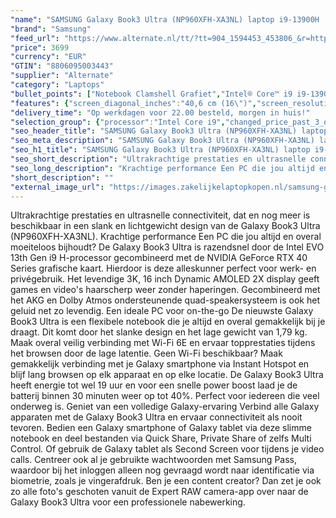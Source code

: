 ```yaml
---
"name": "SAMSUNG Galaxy Book3 Ultra (NP960XFH-XA3NL) laptop i9-13900H | RTX 4070 | 32 GB | 1 TB SSD"
"brand": "Samsung"
"feed_url": "https://www.alternate.nl/tt/?tt=904_1594453_453806_&r=https%3A%2F%2Fwww.alternate.nl%2Fhtml%2Fproduct%2F1903880%3Futm_source%3Dtradetracker%26utm_medium%3Dcpc%26utm_campaign%3Dtradetracker_Laptop%26utm_term%3DPL7UZNE1"
"price": 3699
"currency": "EUR"
"GTIN": "8806095003443"
"supplier": "Alternate"
"category": "Laptops"
"bullet_points": ["Notebook Clamshell Grafiet","Intel® Core™ i9 i9-13900H 2,6 GHz","40,6 cm (16\") WQXGA+ 2880 x 1800 Pixels AMOLED 16:10","32 GB LPDDR5-SDRAM","1 TB SSD","NVIDIA GeForce RTX 4070 8 GB Intel Iris Xe Graphics","Wi-Fi 6E (802.11ax) Ethernet LAN Bluetooth 5.1","76 Wh 100 W","Windows 11 Home 64-bit"]
"features": {"screen_diagonal_inches":"40,6 cm (16\")","screen_resolution":"2880 x 1800 Pixels","processor_family":"Intel® Core™ i9","memory_size":"32 GB","memory_type":"LPDDR5-SDRAM","total_storage_space":"1 TB","graphics_card":"NVIDIA GeForce RTX 4070","graphics_memory_size":"8 GB","operating_system":"Windows 11 Home","battery_capacity":"76 Wh","width":"355,4 mm","depth":"250,4 mm","height":"16,5 mm","weight":"1,79 kg"}
"delivery_time": "Op werkdagen voor 22.00 besteld, morgen in huis!"
"selection_group": {"processor":"Intel Core i9","changed_price_past_3_days":false,"product_family":"Galaxy Book3 Ultra"}
"seo_header_title": "SAMSUNG Galaxy Book3 Ultra (NP960XFH-XA3NL) laptop i9-13900H | RTX 4070 | 32 GB | 1 TB SSD"
"seo_meta_description": "SAMSUNG Galaxy Book3 Ultra (NP960XFH-XA3NL) laptop i9-13900H | RTX 4070 | 32 GB | 1 TB SSD"
"seo_h1_title": "SAMSUNG Galaxy Book3 Ultra (NP960XFH-XA3NL) laptop i9-13900H | RTX 4070 | 32 GB | 1 TB SSD"
"seo_short_description": "Ultrakrachtige prestaties en ultrasnelle connectiviteit, dat en nog meer is beschikbaar in een slank en lichtgewicht design van de Galaxy Book3 Ultra (NP960XFH-XA3NL)."
"seo_long_description": "Krachtige performance Een PC die jou altijd en overal moeiteloos bijhoudt? De Galaxy Book3 Ultra is razendsnel door de Intel EVO 13th Gen i9 H-processor gecombineerd met de NVIDIA GeForce RTX 40 Series grafische kaart. Hierdoor is deze alleskunner perfect voor werk- en privégebruik. Het levendige 3K, 16 inch Dynamic AMOLED 2X display geeft games en video's haarscherp weer zonder haperingen. Gecombineerd met het AKG en Dolby Atmos ondersteunende quad-speakersysteem is ook het geluid net zo levendig. Een ideale PC voor on-the-go De nieuwste Galaxy Book3 Ultra is een flexibele notebook die je altijd en overal gemakkelijk bij je draagt. Dit komt door het slanke design en het lage gewicht van 1,79 kg. Maak overal veilig verbinding met Wi-Fi 6E en ervaar topprestaties tijdens het browsen door de lage latentie. Geen Wi-Fi beschikbaar? Maak gemakkelijk verbinding met je Galaxy smartphone via Instant Hotspot en blijf lang browsen op elk apparaat en op elke locatie. De Galaxy Book3 Ultra heeft energie tot wel 19 uur en voor een snelle power boost laad je de batterij binnen 30 minuten weer op tot 40%. Perfect voor iedereen die veel onderweg is. Geniet van een volledige Galaxy-ervaring Verbind alle Galaxy apparaten met de Galaxy Book3 Ultra en ervaar connectiviteit als nooit tevoren. Bedien een Galaxy smartphone of Galaxy tablet via deze slimme notebook en deel bestanden via Quick Share, Private Share of zelfs Multi Control. Of gebruik de Galaxy tablet als Second Screen voor tijdens je video calls. Centreer ook al je gebruikte wachtwoorden met Samsung Pass, waardoor bij het inloggen alleen nog gevraagd wordt naar identificatie via biometrie, zoals je vingerafdruk. Ben je een content creator? Dan zet je ook zo alle foto's geschoten vanuit de Expert RAW camera-app over naar de Galaxy Book3 Ultra voor een professionele nabewerking."
"short_description": ""
"external_image_url": "https://images.zakelijkelaptopkopen.nl/samsung-galaxy-book3-ultra-np960xfh-xa3nl-laptop-i9-13900h-rtx-4070-32-gb-1-tb-ssd.webp"
---
```


Ultrakrachtige prestaties en ultrasnelle connectiviteit, dat en nog meer is beschikbaar in een slank en lichtgewicht design van de Galaxy Book3 Ultra (NP960XFH-XA3NL). Krachtige performance Een PC die jou altijd en overal moeiteloos bijhoudt? De Galaxy Book3 Ultra is razendsnel door de Intel EVO 13th Gen i9 H-processor gecombineerd met de NVIDIA GeForce RTX 40 Series grafische kaart. Hierdoor is deze alleskunner perfect voor werk- en privégebruik. Het levendige 3K, 16 inch Dynamic AMOLED 2X display geeft games en video's haarscherp weer zonder haperingen. Gecombineerd met het AKG en Dolby Atmos ondersteunende quad-speakersysteem is ook het geluid net zo levendig. Een ideale PC voor on-the-go De nieuwste Galaxy Book3 Ultra is een flexibele notebook die je altijd en overal gemakkelijk bij je draagt. Dit komt door het slanke design en het lage gewicht van 1,79 kg. Maak overal veilig verbinding met Wi-Fi 6E en ervaar topprestaties tijdens het browsen door de lage latentie. Geen Wi-Fi beschikbaar? Maak gemakkelijk verbinding met je Galaxy smartphone via Instant Hotspot en blijf lang browsen op elk apparaat en op elke locatie. De Galaxy Book3 Ultra heeft energie tot wel 19 uur en voor een snelle power boost laad je de batterij binnen 30 minuten weer op tot 40%. Perfect voor iedereen die veel onderweg is. Geniet van een volledige Galaxy-ervaring Verbind alle Galaxy apparaten met de Galaxy Book3 Ultra en ervaar connectiviteit als nooit tevoren. Bedien een Galaxy smartphone of Galaxy tablet via deze slimme notebook en deel bestanden via Quick Share, Private Share of zelfs Multi Control. Of gebruik de Galaxy tablet als Second Screen voor tijdens je video calls. Centreer ook al je gebruikte wachtwoorden met Samsung Pass, waardoor bij het inloggen alleen nog gevraagd wordt naar identificatie via biometrie, zoals je vingerafdruk. Ben je een content creator? Dan zet je ook zo alle foto's geschoten vanuit de Expert RAW camera-app over naar de Galaxy Book3 Ultra voor een professionele nabewerking.